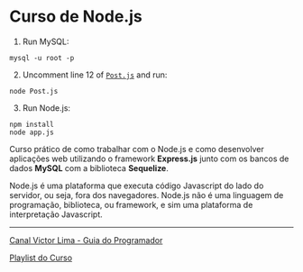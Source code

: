 # Curso de Node.js

1. Run MySQL:
```console
mysql -u root -p
```

2. Uncomment line 12 of [`Post.js`](./models/Post.js) and run:
```console
node Post.js
```

3. Run Node.js:
```console
npm install
node app.js
```

Curso prático de como trabalhar com o Node.js e como desenvolver aplicações web utilizando o framework **Express.js** junto com os bancos de dados **MySQL** com a biblioteca **Sequelize**.

Node.js é uma plataforma que executa código Javascript do lado do servidor, ou seja, fora dos navegadores. Node.js não é uma linguagem de programação, biblioteca, ou framework, e sim uma plataforma de interpretação Javascript.

---

[Canal Victor Lima - Guia do Programador](https://www.youtube.com/channel/UC_issB-37g9lwfAA37fy2Tg)

[Playlist do Curso](https://www.youtube.com/playlist?list=PLJ_KhUnlXUPtbtLwaxxUxHqvcNQndmI4B)
